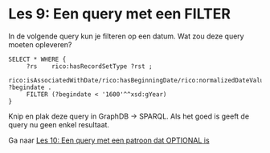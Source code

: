 # Les 9: Een query met een FILTER

In de volgende query kun je filteren op een datum. Wat zou deze query moeten opleveren?

```
SELECT * WHERE {
     ?rs 	rico:hasRecordSetType ?rst ;
     		rico:isAssociatedWithDate/rico:hasBeginningDate/rico:normalizedDateValue ?begindate .
     FILTER (?begindate < '1600'^^xsd:gYear)
}

```

Knip en plak deze query in GraphDB -> SPARQL. Als het goed is geeft de query nu geen enkel resultaat.

Ga naar [Les 10: Een query met een patroon dat OPTIONAL is](les10.md)
